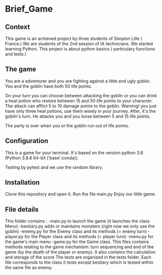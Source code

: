 # Brief_Game
## Context

This game is an achieved project by three students of Simplon Lille ( France.) We are students of the 2nd session of IA technicians. We started learning  Python. This project is about python basics ( particulary functions and tests.)

## The game

You are a adventurer and you are fighting against a little and ugly goblin. You and the goblin have both 50 life points.

On your turn you can choose between attacking the goblin or you can drink a heal potion who restore between 15 and 50 life points to your character. The attack can afflict 5 to 10 damage points to the goblin. Warning! you just have only three heal potions, use them wisely in your journey.
After, it's the goblin's turn. He attacks you and you loose between 5 and 15 life points.

The party is over when you or the goblin run out of life points.

## Configuration 

This is a game for your terminal. It's based on the version python 3.8 (Python 3.8.8 64-bit ('base':conda)).

Testing by pytest and we use the random library.

## Installation

Clone this repository and open it.
Run the file main.py 
Enjoy our little game.

## File details

This folder contains :
-main.py to launch the game (it launches the class Menu)
-bestiary.py adds or maintains monsters (right now we only use the goblin)
-enemy.py for the Enemy class and its methods (= enemy turn)
-player.py for the Player class and its methods (= player turn)
-menu.py for the game's main menu
-game.py for the Game class. This files contains methods relating to the game mechanism: turn sequencing and end of the game (by the death of the player or enemy). It also contains the calculation and storage of the score
The tests are organized in the tests folder. Each file corresponds to the class it tests except bestiary which is tested within the same file as enemy.